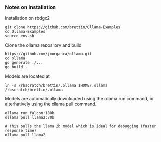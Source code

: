 ### Notes on installation

Installation on rbdgx2

    git clone https://github.com/brettin/Ollama-Examples
    cd Ollama-Examples
    source env.sh

Clone the ollama repository and build

    https://github.com/jmorganca/ollama.git
    cd ollama
    go generate ./...
    go build .

Models are located at

    ln -s /rbscratch/brettin/.ollama $HOME/.ollama
    /rbscratch/brettin/.ollama

Models are automatically downloaded using the ollama run command, or alterhatively using the ollama pull command.

    ollama run falcon:180b
    ollama pull llama2:70b

    # this pulls the llama 2b model which is ideal for debugging (faster response time)
    ollama pull llama2
    
  

